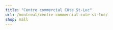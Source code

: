 ```yaml
---
title: "Centre commercial Côte St-Luc"
url: /montreal/centre-commercial-cote-st-luc/
shop: mall
---
```

